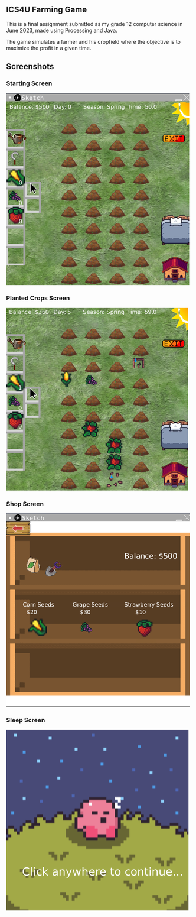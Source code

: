 ## ICS4U Farming Game
This is a final assignment submitted as my grade 12 computer science in June 2023, made using Processing and Java.

The game simulates a farmer and his cropfield where the objective is to maximize the profit in a given time.
## Screenshots

### Starting Screen

![Starting Screen Screenshot](screenshots/home-screen.png)

### Planted Crops Screen

![Mid Game Screenshot](screenshots/midgame.png)

### Shop Screen
![Shop Screen Screenshot](screenshots/shop-screen.png)

### Sleep Screen

![Sleep Screen Screenshot](screenshots/sleep.png)
